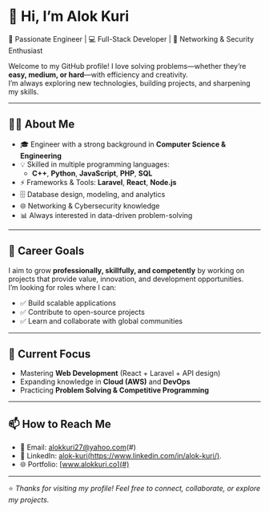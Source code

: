 <!--

## Hi there 👋


**IconicAlok/IconicAlok** is a ✨ _special_ ✨ repository because its `README.md` (this file) appears on your GitHub profile.

Here are some ideas to get you started:

- 🔭 I’m currently working on Software Developer.
- 🌱 I’m currently learning Web Application Developement.
- 👯 I’m looking to collaborate on Team/Project member manager who can teach me best things and give me a good mentorship so that i can give my best output.
- 🤔 I’m looking for help with Better opportunities for a better placement.
- 💬 Ask me about PHP, Node.js, HTML, CSS, Python and Computer Basics.
- 📫 How to reach me: Contact : 01607136110
                      Email : alokkuri27@yahoo.com
                      Address : Dhaka, Bangladesh.
- 😄 Pronouns: Alok 
- ⚡ Fun fact: Learning, Growing, Staying positive.

-->

# 👋 Hi, I’m Alok Kuri  

🚀 Passionate Engineer | 💻 Full-Stack Developer | 🔐 Networking & Security Enthusiast  

Welcome to my GitHub profile! I love solving problems—whether they’re **easy, medium, or hard**—with efficiency and creativity.  
I’m always exploring new technologies, building projects, and sharpening my skills.  

---

## 🧑‍💻 About Me  
- 🎓 Engineer with a strong background in **Computer Science & Engineering**  
- 💡 Skilled in multiple programming languages:  
  - **C++**, **Python**, **JavaScript**, **PHP**, **SQL**  
- ⚡ Frameworks & Tools: **Laravel**, **React**, **Node.js**  
- 🗄️ Database design, modeling, and analytics  
- 🌐 Networking & Cybersecurity knowledge  
- 📊 Always interested in data-driven problem-solving  

---

## 🎯 Career Goals  
I aim to grow **professionally, skillfully, and competently** by working on projects that provide value, innovation, and development opportunities.  
I’m looking for roles where I can:  
- ✅ Build scalable applications  
- ✅ Contribute to open-source projects  
- ✅ Learn and collaborate with global communities  

---

## 📌 Current Focus  
- Mastering **Web Development** (React + Laravel + API design)  
- Expanding knowledge in **Cloud (AWS)** and **DevOps**  
- Practicing **Problem Solving & Competitive Programming**  

---

## 📫 How to Reach Me  
- 📧 Email: alokkuri27@yahoo.com(#)
- 💼 LinkedIn: [alok-kuri(https://www.linkedin.com/in/alok-kuri/)](#). 
- 🌐 Portfolio: [www.alokkuri.co](#)

---

⭐️ *Thanks for visiting my profile! Feel free to connect, collaborate, or explore my projects.*  

